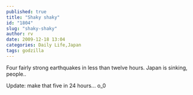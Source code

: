 ```yaml
---
published: true
title: "Shaky shaky"
id: "1804"
slug: "shaky-shaky"
author: rv
date: 2009-12-18 13:04
categories: Daily Life,Japan
tags: godzilla
---
```

Four fairly strong earthquakes in less than twelve hours. Japan is sinking, people..

Update: make that five in 24 hours... o_0